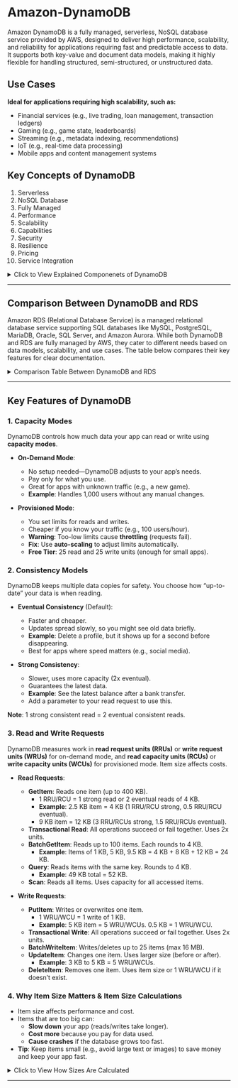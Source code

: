 # Amazon-DynamoDB
Amazon DynamoDB is a fully managed, serverless, NoSQL database service provided by AWS, designed to deliver high performance, scalability, and reliability for applications requiring fast and predictable access to data. It supports both key-value and document data models, making it highly flexible for handling structured, semi-structured, or unstructured data.

## Use Cases
**Ideal for applications requiring high scalability, such as:**
- Financial services (e.g., live trading, loan management, transaction ledgers)
- Gaming (e.g., game state, leaderboards)
- Streaming (e.g., metadata indexing, recommendations)
- IoT (e.g., real-time data processing)
- Mobile apps and content management systems

## Key Concepts of DynamoDB
1. Serverless
2. NoSQL Database
3. Fully Managed
4. Performance
5. Scalability
6. Capabilities
7. Security
8. Resilience
9. Pricing
10. Service Integration 

<details>
  <summary>Click to View Explained Componenets of DynamoDB</summary>
  
### Serverless
- DynamoDB requires no server management. AWS handles provisioning, patching, and scaling, with pay-as-you-go pricing. It scales automatically to meet demand and can scale to zero without cold starts.

### NoSQL Database
- Supports key-value and document data models with a flexible, schema-less design. It does not support JOIN operations, encouraging denormalization, but offers strong read consistency and ACID transactions.

### Fully Managed
- AWS manages setup, configuration, maintenance, high availability, hardware provisioning, security, backups, and monitoring, allowing developers to focus on application development.

### Performance
- Delivers single-digit millisecond latency at any scale, optimized for high-performance workloads. It can handle over 10 trillion requests per day and peaks exceeding 20 million requests per second.

### Scalability 
- Scales horizontally by automatically distributing data across multiple servers, supporting virtually unlimited storage and throughput. It offers two capacity modes: on-demand (automatic scaling) and provisioned (manual capacity settings).

### Capabilities
- _**Global Tables:**_ Enables multi-active replication across AWS regions for low-latency access and 99.999% availability.
- **_ACID Transactions:_** Supports atomic, consistent, isolated, and durable transactions across one or more tables, suitable for financial transactions or order processing.
- _**Change Data Capture (CDC)**:_ Uses DynamoDB Streams and Amazon Kinesis to capture data changes for real-time processing.
- _**Secondary Indexes**:_ Global and local secondary indexes enable flexible querying without impacting performance.

### Security
- Integrates with AWS Identity and Access Management (IAM) for fine-grained access control.
- Encrypts data at rest using AWS Key Management Service (KMS), with options for AWS-owned keys (free) or customer-managed keys (fee-based).
- Complies with standards like HIPAA, PCI DSS, and GDPR.

### Resilience
- Replicates data across three Availability Zones for 99.99% availability.
- Offers continuous backups with point-in-time recovery (up to 35 days) and on-demand backups for additional protection.

### Pricing
- Charges based on read capacity units (RCUs), write capacity units (WCUs), and storage.
- On-demand mode charges per operation; provisioned mode allows predefined throughput.
- Free tier includes 25 GB of storage, 25 WCUs, and 25 RCUs, supporting up to 200 million requests per month.

### Service Integrations
- Integrates with AWS Lambda for serverless compute (e.g., triggers on data changes).
- Supports data import/export with Amazon S3.
- Enables zero-ETL integration with Amazon Redshift and OpenSearch for analytics.
- DynamoDB Accelerator (DAX) provides caching for up to 10x read performance improvement.
- _**Access Methods:**_ Supports AWS Management Console, AWS CLI, NoSQL Workbench, and DynamoDB APIs for interaction.

</details>

---

## Comparison Between DynamoDB and RDS
Amazon RDS (Relational Database Service) is a managed relational database service supporting SQL databases like MySQL, PostgreSQL, MariaDB, Oracle, SQL Server, and Amazon Aurora. While both DynamoDB and RDS are fully managed by AWS, they cater to different needs based on data models, scalability, and use cases. The table below compares their key features for clear documentation.

<details>
  <summary>Comparison Table Between DynamoDB and RDS</summary>

### DynamoDB vs Amazon RDS – Feature Comparison

| **Feature**      | **DynamoDB**                                                                    | **Amazon RDS**                                                                                       |
| ---------------- | ------------------------------------------------------------------------------- | ---------------------------------------------------------------------------------------------------- |
| **Type**         | NoSQL, fully managed                                                            | Relational (SQL), supports multiple engines (Aurora, MySQL, MariaDB, PostgreSQL, Oracle, SQL Server) |
| **Data Model**   | Key-value and document                                                          | Relational, with tables, rows, and columns                                                           |
| **Schema**       | Flexible, schema-less                                                           | Predefined schema                                                                                    |
| **Scalability**  | Horizontal scaling, virtually unlimited storage and throughput                  | Vertical scaling, or horizontal with read replicas                                                   |
| **Performance**  | Single-digit millisecond latency, optimized for high-throughput NoSQL workloads | Optimized for relational queries and transactions, up to 40,000 IOPS (Aurora)                        |
| **Use Cases**    | Real-time bidding, shopping carts, mobile apps, gaming, IoT, unstructured data  | Enterprise apps, CRM, e-commerce, data warehouses, traditional apps                                  |
| **Availability** | Replicated across 3 Availability Zones, 99.99% SLA; global tables (99.999%)     | Multi-AZ deployments optional, active-passive failover, 99.9% SLA                                    |
| **Security**     | IAM integration, AWS KMS encryption (AWS-owned key free)                        | IAM for MySQL/PostgreSQL, AWS KMS encryption, SSL support                                            |
| **Backups**      | Point-in-time recovery (PITR) up to 35 days, on-demand backups                  | PITR via automatic backups, snapshots stored in Amazon S3                                            |
| **Storage Size** | Virtually unlimited                                                             | Aurora: 128 TB, MySQL/MariaDB/Oracle/PostgreSQL: 64 TB, SQL Server: 16 TB                            |
| **Querying**     | Fast key-based access, secondary indexes, limited join support                  | Complex SQL queries, including joins and advanced data manipulations                                 |
| **Pricing**      | Pay for reads (4KB), writes (1KB), storage; on-demand/provisioned modes         | Monthly fee per instance, pay-as-you-go, reserved instances cheaper                                  |
| **Consistency**  | Eventual or strong consistency options                                          | Strong consistency (ACID transactions)                                                               |
| **Maintenance**  | Fully managed, no manual intervention needed                                    | Fully managed, but some engine-specific configurations required                                      |

---

### Detailed Comparison Insights
- **Data Model and Schema**
  - **DynamoDB:** Its schema-less design allows for dynamic data structures, making it ideal for applications with evolving requirements, such as mobile apps or IoT. Data is stored as key-value pairs or JSON-like documents.
  - **RDS:** Requires a predefined schema, enforcing structured data with tables, rows, and columns. This is suitable for applications needing relational integrity, like financial systems.
    
- **Scalability**
  - **DynamoDB:** Scales horizontally by automatically partitioning data across servers, supporting massive datasets and high request rates (e.g., over 20 million requests per second).
  - **RDS:** Primarily scales vertically by upgrading instance types. Horizontal scaling is possible with read replicas, but it’s less seamless than DynamoDB’s approach.

- **Performance**
  - **DynamoDB:** Optimized for NoSQL workloads, delivering low-latency access for key-based queries. DAX caching can reduce read times from milliseconds to microseconds.
  - **RDS:** Excels in relational workloads, supporting complex SQL queries and transactions. Performance depends on the database engine and instance type (e.g., Aurora offers up to 40,000 IOPS).

- **Use Cases**
  - **DynamoDB:** Best for high-traffic, unstructured data applications like real-time bidding, gaming, or IoT. It powers Amazon’s Prime Day and Alexa, handling over 1 billion requests per hour.
  - **RDS:** Suited for structured data applications requiring complex queries, such as CRM, e-commerce, or data warehousing.
    
- **Availability and Resilience**
  - **DynamoDB:** 3 AZ replication by default, Automatically replicates data across three Availability Zones, with global tables offering multi-region replication for higher availability.
  - **RDS:**  Multi-AZ deployments are optional, using active-passive failover, which may incur additional costs and complexity.

- **Cost**
  - **DynamoDB:** Charges based on read/write operations and storage, with on-demand pricing offering flexibility but potentially higher costs for unpredictable workloads.
  - **RDS:** Charges per instance, with reserved instances offering cost savings for predictable workloads. Storage and I/O operations add to the cost.

---

### Choosing Between DynamoDB and RDS
- **_Choose DynamoDB when:_**
  - Your application handles unstructured or semi-structured data.
  - You need high scalability and low-latency performance for large-scale workloads.
  - Serverless architecture and minimal operational overhead are priorities.
  - Examples: Gaming platforms, IoT data processing, real-time analytics.
 
- **_Choose RDS when:_**
  - Your application requires structured data and complex SQL queries or joins.
  - You need a relational database with strong consistency for transactions.
  - You’re using traditional enterprise applications or existing SQL-based systems.
  - Examples: CRM systems, e-commerce platforms, financial applications.
 
### Example Use Case Scenarios
- **DynamoDB:** A mobile gaming company uses DynamoDB to store player profiles and game states, leveraging its scalability to handle millions of concurrent users during peak events.
- **RDS**: An e-commerce platform uses RDS (MySQL) to manage product catalogs, customer data, and order transactions, relying on SQL joins for reporting and analytics.

---

</details>

---

## Key Features of DynamoDB

### 1. Capacity Modes
DynamoDB controls how much data your app can read or write using **capacity modes**.

- **On-Demand Mode**:
  - No setup needed—DynamoDB adjusts to your app’s needs.
  - Pay only for what you use.
  - Great for apps with unknown traffic (e.g., a new game).
  - **Example**: Handles 1,000 users without any manual changes.

- **Provisioned Mode**:
  - You set limits for reads and writes.
  - Cheaper if you know your traffic (e.g., 100 users/hour).
  - **Warning**: Too-low limits cause **throttling** (requests fail).
  - **Fix**: Use **auto-scaling** to adjust limits automatically.
  - **Free Tier**: 25 read and 25 write units (enough for small apps).

### 2. Consistency Models
DynamoDB keeps multiple data copies for safety. You choose how “up-to-date” your data is when reading.

- **Eventual Consistency** (Default):
  - Faster and cheaper.
  - Updates spread slowly, so you might see old data briefly.
  - **Example**: Delete a profile, but it shows up for a second before disappearing.
  - Best for apps where speed matters (e.g., social media).

- **Strong Consistency**:
  - Slower, uses more capacity (2x eventual).
  - Guarantees the latest data.
  - **Example**: See the latest balance after a bank transfer.
  - Add a parameter to your read request to use this.

**Note**: 1 strong consistent read = 2 eventual consistent reads.

### 3. Read and Write Requests
DynamoDB measures work in **read request units (RRUs)** or **write request units (WRUs)** for on-demand mode, and **read capacity units (RCUs)** or **write capacity units (WCUs)** for provisioned mode. Item size affects costs.

- **Read Requests**:
  - **GetItem**: Reads one item (up to 400 KB).
    - 1 RRU/RCU = 1 strong read or 2 eventual reads of 4 KB.
    - **Example**: 2.5 KB item = 4 KB (1 RRU/RCU strong, 0.5 RRU/RCU eventual).
    - 9 KB item = 12 KB (3 RRU/RCUs strong, 1.5 RRU/RCUs eventual).
  - **Transactional Read**: All operations succeed or fail together. Uses 2x units.
  - **BatchGetItem**: Reads up to 100 items. Each rounds to 4 KB.
    - **Example**: Items of 1 KB, 5 KB, 9.5 KB = 4 KB + 8 KB + 12 KB = 24 KB.
  - **Query**: Reads items with the same key. Rounds to 4 KB.
    - **Example**: 49 KB total = 52 KB.
  - **Scan**: Reads all items. Uses capacity for all accessed items.

- **Write Requests**:
  - **PutItem**: Writes or overwrites one item.
    - 1 WRU/WCU = 1 write of 1 KB.
    - **Example**: 5 KB item = 5 WRU/WCUs. 0.5 KB = 1 WRU/WCU.
  - **Transactional Write**: All operations succeed or fail together. Uses 2x units.
  - **BatchWriteItem**: Writes/deletes up to 25 items (max 16 MB).
  - **UpdateItem**: Changes one item. Uses larger size (before or after).
    - **Example**: 3 KB to 5 KB = 5 WRU/WCUs.
  - **DeleteItem**: Removes one item. Uses item size or 1 WRU/WCU if it doesn’t exist.

### 4. Why Item Size Matters & Item Size Calculations

- Item size affects performance and cost. 
- Items that are too big can:
  - **Slow down** your app (reads/writes take longer).
  - **Cost more** because you pay for data used.
  - **Cause crashes** if the database grows too fast.
- **Tip**: Keep items small (e.g., avoid large text or images) to save money and keep your app fast.
  
<details>
  <summary>Click to View How Sizes Are Calculated</summary>
  
## Here’s how sizes are calculated:

- **Strings**: 
  - English letters = 1 byte (e.g., “test” = 4 bytes).
  - Symbols: “$” = 1 byte, “£” = 2 bytes.
  - Other languages may use 2–4 bytes.

- **Numbers**: 
  - Formula: (attribute name length) + (1 byte per two digits) + (1 byte).
  - **Example**: “112” = 3 bytes. “-112” = 4 bytes. “123” = 3 bytes.

- **Binary**: 1 byte per byte.
  - **Example**: 4-byte binary = 4 bytes.

- **Boolean**: True/false = 1 byte.

- **Null**: 1 byte.

- **List/Map**: 3 bytes + element sizes + 1 byte per element/pair.
  - **Example**: List [“a”, “b”] = 3 + 1 + 1 + 2 = 7 bytes.

- **Item Example**:
  - Attribute names: `pk`, `sk`, `str`, etc. = 28 bytes.
  - Values: “testid” (6 bytes), “test” (4 bytes), “example” (7 bytes), binary “QQ==” (4 bytes), true (1 byte), null (1 byte), number “112” (3 bytes), list [“a”, “b”] (7 bytes), map {“x”: 1} (5 bytes).
  - Total: 28 + 21 + 22 = **71 bytes**.

- **Reads**: Round to next 4 KB (e.g., 2.5 KB = 4 KB).
- **Writes**: Round to next 1 KB (e.g., 1.5 KB = 2 KB).

</details>

---








